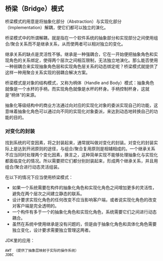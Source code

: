 ## 桥梁（Bridge）模式 ##

桥梁模式的用意是将抽象化部分（Abstraction）与实现化部分（Implementation）解耦，使它们都可以独立的演化。

桥梁模式中的所谓解耦，就是指在一个软件系统的抽象部分和实现部分之间使用组合/聚合关系而不是继承关系，从而使两者可以相对独立的变化。

继承关系的缺点是灵活性不够。继承是一种强耦合，它在一开始便把抽象角色和实现角色的关系绑定，使得两个层次之间相互限制，无法独立地演化。那么能否使用一种弱耦合来实现抽象角色层和实现角色层关系的动态绑定呢？桥梁模式就提供了这样一种用聚合关系实现的弱耦合解决方案。

桥梁模式是对象的结构模式，又称为柄体（Handle and Body）模式：抽象角色就像是一个水杯的手柄，而实现角色就像是水杯的杯身。手柄控制杯身，这就是“柄体”的来源。

抽象化等级结构中的商业方法通过向对应的实现化对象的委派实现自己的功能，这意味着抽象化角色可以通过向不同的实现化对象委派，来达到动态地转换自己的功能的目的。


### 对变化的封装

找到系统的可变因素，将之封装起来，通常就叫做对变化的封装。对变化的封装实际上是达到开闭原则的途径，与组合/聚合复用原则是相辅相成的。一个继承关系不应当同时处理两个变化因素，换言之，这种简单实现不能够处理抽象化与实现化都面临变化的情况。所以需要把它们都分别封装起来，形成两个继承关系，并且用组合/聚合进行动态灵活组装。


在以下的情况下应当使用桥梁模式：

* 如果一个系统需要在构件的抽象化角色和实现化角色之间增加更多的灵活性，避免在两个层次之间建立静态的联系。
* 设计要求实现化角色的任何改变不应当影响客户端，或者说实现化角色的改变对客户端是完全透明的。
* 一个构件有多于一个的抽象化角色和实现化角色，系统需要它们之间进行动态耦合。
* 虽然在系统中使用继承是没有问题的，但是由于抽象化角色和具体化角色需要独立变化，设计要求需要独立管理这两者。


JDK里的应用：

	AWT （提供了抽象层映射于实际的操作系统）
	JDBC
